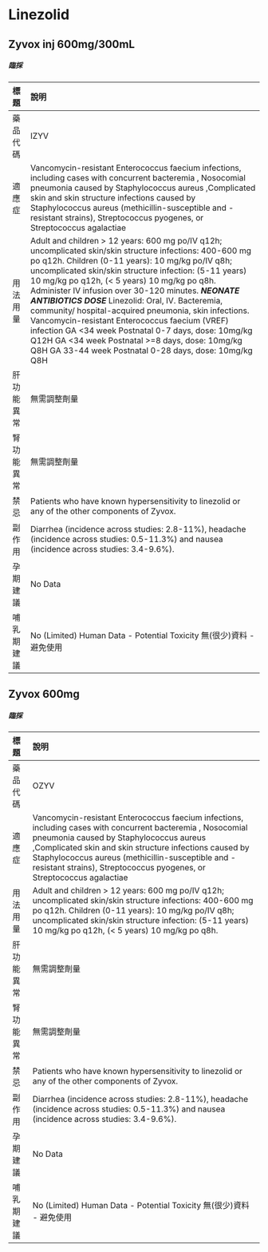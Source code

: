 # Linezolid

## Zyvox inj 600mg/300mL

##### 臨採

| 標題       | 說明                                                                                                                                                                                                                                                                                                                                                                                                                                                                                                                                                                                                                                                                  |
|:-----------|:----------------------------------------------------------------------------------------------------------------------------------------------------------------------------------------------------------------------------------------------------------------------------------------------------------------------------------------------------------------------------------------------------------------------------------------------------------------------------------------------------------------------------------------------------------------------------------------------------------------------------------------------------------------------|
| 藥品代碼   | IZYV                                                                                                                                                                                                                                                                                                                                                                                                                                                                                                                                                                                                                                                                  |
| 適應症     | Vancomycin-resistant Enterococcus faecium infections, including cases with concurrent bacteremia , Nosocomial pneumonia caused by Staphylococcus aureus ,Complicated skin and skin structure infections caused by Staphylococcus aureus (methicillin-susceptible and -resistant strains), Streptococcus pyogenes, or Streptococcus agalactiae                                                                                                                                                                                                                                                                                                                         |
| 用法用量   | Adult and children > 12 years: 600 mg po/IV q12h; uncomplicated skin/skin structure infections: 400-600 mg po q12h. Children (0-11 years): 10 mg/kg po/IV q8h; uncomplicated skin/skin structure infection: (5-11 years) 10 mg/kg po q12h, (< 5 years) 10 mg/kg po q8h. Administer IV infusion over 30-120 minutes. *****NEONATE ANTIBIOTICS DOSE***** Linezolid: Oral, IV. Bacteremia, community/ hospital-acquired pneumonia, skin infections. Vancomycin-resistant Enterococcus faecium (VREF) infection GA <34 week Postnatal 0-7 days, dose: 10mg/kg Q12H GA <34 week Postnatal >=8 days, dose: 10mg/kg Q8H GA 33-44 week Postnatal 0-28 days, dose: 10mg/kg Q8H |
| 肝功能異常 | 無需調整劑量                                                                                                                                                                                                                                                                                                                                                                                                                                                                                                                                                                                                                                                          |
| 腎功能異常 | 無需調整劑量                                                                                                                                                                                                                                                                                                                                                                                                                                                                                                                                                                                                                                                          |
| 禁忌       | Patients who have known hypersensitivity to linezolid or any of the other components of Zyvox.                                                                                                                                                                                                                                                                                                                                                                                                                                                                                                                                                                        |
| 副作用     | Diarrhea (incidence across studies: 2.8-11%), headache (incidence across studies: 0.5-11.3%) and nausea (incidence across studies: 3.4-9.6%).                                                                                                                                                                                                                                                                                                                                                                                                                                                                                                                         |
| 孕期建議   | No Data                                                                                                                                                                                                                                                                                                                                                                                                                                                                                                                                                                                                                                                               |
| 哺乳期建議 | No (Limited) Human Data - Potential Toxicity 無(很少)資料 - 避免使用                                                                                                                                                                                                                                                                                                                                                                                                                                                                                                                                                                                                  |

## Zyvox 600mg

##### 臨採

| 標題       | 說明                                                                                                                                                                                                                                                                                                                                          |
|:-----------|:----------------------------------------------------------------------------------------------------------------------------------------------------------------------------------------------------------------------------------------------------------------------------------------------------------------------------------------------|
| 藥品代碼   | OZYV                                                                                                                                                                                                                                                                                                                                          |
| 適應症     | Vancomycin-resistant Enterococcus faecium infections, including cases with concurrent bacteremia , Nosocomial pneumonia caused by Staphylococcus aureus ,Complicated skin and skin structure infections caused by Staphylococcus aureus (methicillin-susceptible and -resistant strains), Streptococcus pyogenes, or Streptococcus agalactiae |
| 用法用量   | Adult and children > 12 years: 600 mg po/IV q12h; uncomplicated skin/skin structure infections: 400-600 mg po q12h. Children (0-11 years): 10 mg/kg po/IV q8h; uncomplicated skin/skin structure infection: (5-11 years) 10 mg/kg po q12h, (< 5 years) 10 mg/kg po q8h.                                                                       |
| 肝功能異常 | 無需調整劑量                                                                                                                                                                                                                                                                                                                                  |
| 腎功能異常 | 無需調整劑量                                                                                                                                                                                                                                                                                                                                  |
| 禁忌       | Patients who have known hypersensitivity to linezolid or any of the other components of Zyvox.                                                                                                                                                                                                                                                |
| 副作用     | Diarrhea (incidence across studies: 2.8-11%), headache (incidence across studies: 0.5-11.3%) and nausea (incidence across studies: 3.4-9.6%).                                                                                                                                                                                                 |
| 孕期建議   | No Data                                                                                                                                                                                                                                                                                                                                       |
| 哺乳期建議 | No (Limited) Human Data - Potential Toxicity 無(很少)資料 - 避免使用                                                                                                                                                                                                                                                                          |

